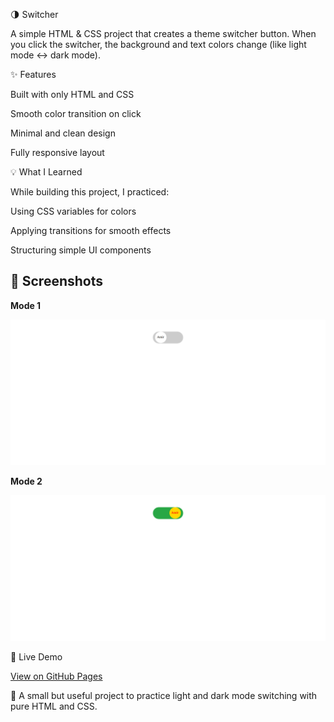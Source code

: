 🌗 Switcher

A simple HTML & CSS project that creates a theme switcher button.
When you click the switcher, the background and text colors change (like light mode ↔ dark mode).

✨ Features

Built with only HTML and CSS

Smooth color transition on click

Minimal and clean design

Fully responsive layout

💡 What I Learned

While building this project, I practiced:

Using CSS variables for colors

Applying transitions for smooth effects

Structuring simple UI components

## 📸 Screenshots

**Mode 1**

![Mode 1](./Mode-1.png)

**Mode 2**

![Mode 2](./Mode-2.png)

🚀 Live Demo

<a href="https://amirhosseinjamalian.github.io/html-css-practices/mini-projects/switcher/" target="_blank">View on GitHub Pages</a>

🧠 A small but useful project to practice light and dark mode switching with pure HTML and CSS.
